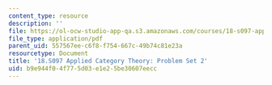 ```yaml
---
content_type: resource
description: ''
file: https://ol-ocw-studio-app-qa.s3.amazonaws.com/courses/18-s097-applied-category-theory-january-iap-2019/b9e944f04f775d03e1e25be30607eecc_18-s097iap19ps2.pdf
file_type: application/pdf
parent_uid: 557567ee-c6f8-f754-667c-49b74c81e23a
resourcetype: Document
title: '18.S097 Applied Category Theory: Problem Set 2'
uid: b9e944f0-4f77-5d03-e1e2-5be30607eecc
---
```

